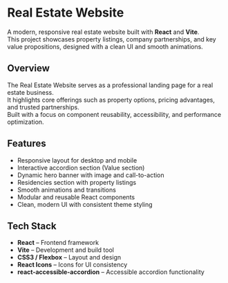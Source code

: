 # Real Estate Website

A modern, responsive real estate website built with **React** and **Vite**.  
This project showcases property listings, company partnerships, and key value propositions, designed with a clean UI and smooth animations.

## Overview

The Real Estate Website serves as a professional landing page for a real estate business.  
It highlights core offerings such as property options, pricing advantages, and trusted partnerships.  
Built with a focus on component reusability, accessibility, and performance optimization.

## Features

- Responsive layout for desktop and mobile  
- Interactive accordion section (Value section)  
- Dynamic hero banner with image and call-to-action  
- Residencies section with property listings  
- Smooth animations and transitions  
- Modular and reusable React components  
- Clean, modern UI with consistent theme styling  

## Tech Stack

- **React** – Frontend framework  
- **Vite** – Development and build tool  
- **CSS3 / Flexbox** – Layout and design  
- **React Icons** – Icons for UI consistency  
- **react-accessible-accordion** – Accessible accordion functionality  
